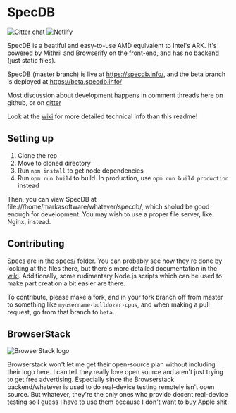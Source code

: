 # SpecDB

[![Gitter chat](https://badges.gitter.im/gitterHQ/gitter.png)](https://gitter.im/SpecDB-AMD/SpecDB)
[![Netlify](https://www.netlify.com/img/global/badges/netlify-dark.svg)](https://netlify.com)

SpecDB is a beatiful and easy-to-use AMD equivalent to Intel's ARK. It's powered by Mithril and Browserify on the front-end, and has no backend (just static files).

SpecDB (master branch) is live at https://specdb.info/, and the beta branch is deployed at https://beta.specdb.info/

Most discussion about development happens in comment threads here on github, or on [gitter](https://gitter.im/SpecDB-AMD/SpecDB)

Look at the [wiki](https://github.com/markasoftware/SpecDB/wiki) for more detailed technical info than this readme!

## Setting up

1. Clone the rep
2. Move to cloned directory
3. Run `npm install` to get node dependencies
4. Run `npm run build` to build. In production, use `npm run build production` instead

Then, you can view SpecDB at file:///home/markasoftware/whatever/specdb/, which sholud be good enough for development. You may wish to use a proper file server, like Nginx, instead.

## Contributing

Specs are in the specs/ folder. You can probably see how they're done by looking at the files there, but there's more detailed documentation in the [wiki](https://github.com/markasoftware/SpecDB/wiki). Additionally, some rudimentary Node.js scripts which can be used to make part creation a bit easier are there.

To contribute, please make a fork, and in your fork branch off from master to something like `myusername-bulldozer-cpus`, and when making a pull request, go from that branch to `beta`.

## BrowserStack

![BrowserStack logo](https://www.browserstack.com/images/layout/browserstack-logo-600x315.png)

Browserstack won't let me get their open-source plan without including their logo here. I can tell they really love open source and aren't just trying to get free advertising. Especially since the Browserstack backend/whatever is used to do real-device testing remotely isn't open source. But whatever, they're the only ones who provide decent real-device testing so I guess I have to use them because I don't want to buy Apple shit.
